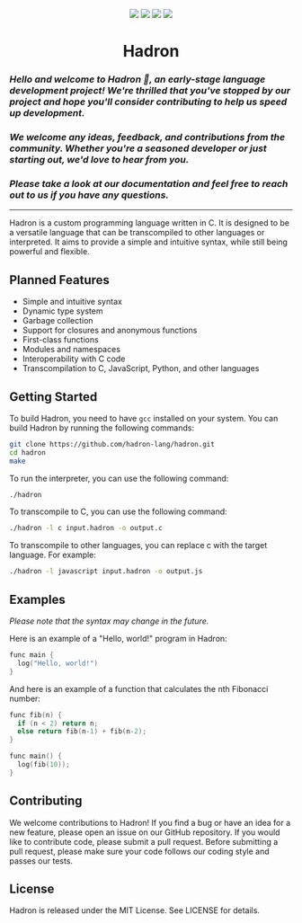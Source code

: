<p align="center">
    <a href="https://github.com/webd3vs/hadron/build"><img src="https://img.shields.io/github/actions/workflow/status/webd3vs/hadron/c-cpp.yml?colorA=333&colorB=afa&style=for-the-badge"></a>
    <a href="https://github.com/webd3vs/hadron/stargazers"><img src="https://img.shields.io/github/stars/webd3vs/hadron?colorA=333&colorB=ffa&style=for-the-badge"></a>
    <a href="https://github.com/webd3vs/hadron/issues"><img src="https://img.shields.io/github/issues/webd3vs/hadron?colorA=333&colorB=faa&style=for-the-badge"></a>
    <a href="https://github.com/webd3vs/hadron/contributors"><img src="https://img.shields.io/github/contributors/webd3vs/hadron?colorA=333&colorB=aaf&style=for-the-badge"></a>
</p>
<h1 align="center">Hadron</h1>

### *Hello and welcome to Hadron :wave:, an early-stage language development project! We're thrilled that you've stopped by our project and hope you'll consider contributing to help us speed up development.*
### *We welcome any ideas, feedback, and contributions from the community. Whether you're a seasoned developer or just starting out, we'd love to hear from you.*
### *Please take a look at our documentation and feel free to reach out to us if you have any questions.*

---

Hadron is a custom programming language written in C. It is designed to be a versatile language that can be transcompiled to other languages or interpreted. It aims to provide a simple and intuitive syntax, while still being powerful and flexible.

## Planned Features

 - Simple and intuitive syntax
 - Dynamic type system
 - Garbage collection
 - Support for closures and anonymous functions
 - First-class functions
 - Modules and namespaces
 - Interoperability with C code
 - Transcompilation to C, JavaScript, Python, and other languages

## Getting Started

To build Hadron, you need to have `gcc` installed on your system. You can build Hadron by running the following commands:

```sh
git clone https://github.com/hadron-lang/hadron.git
cd hadron
make
```

To run the interpreter, you can use the following command:

```sh
./hadron
```

To transcompile to C, you can use the following command:

```sh
./hadron -l c input.hadron -o output.c
```

To transcompile to other languages, you can replace c with the target language. For example:
```sh
./hadron -l javascript input.hadron -o output.js
```
## Examples
_Please note that the syntax may change in the future._

Here is an example of a "Hello, world!" program in Hadron:

```c
func main {
  log("Hello, world!")
}
```

And here is an example of a function that calculates the nth Fibonacci number:

```c
func fib(n) {
  if (n < 2) return n;
  else return fib(n-1) + fib(n-2);
}

func main() {
  log(fib(10));
}
```


## Contributing

We welcome contributions to Hadron! If you find a bug or have an idea for a new feature, please open an issue on our GitHub repository. If you would like to contribute code, please submit a pull request. Before submitting a pull request, please make sure your code follows our coding style and passes our tests.

## License

Hadron is released under the MIT License. See LICENSE for details.

